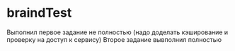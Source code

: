# braindTest
Выполнил первое задание не полностью (надо доделать кэширование и проверку на доступ к сервису)
Второе задание вывполнил полностью
